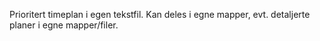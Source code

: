 Prioritert timeplan i egen tekstfil.
Kan deles i egne mapper, evt. detaljerte planer i egne mapper/filer.
